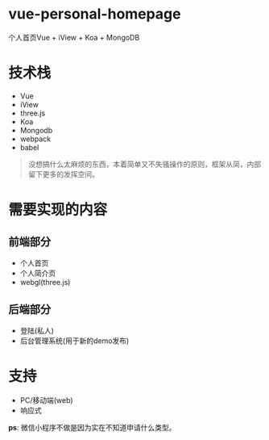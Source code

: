 # vue-personal-homepage
个人首页Vue + iView + Koa + MongoDB

# 技术栈
- Vue
- iView
- three.js
- Koa
- Mongodb
- webpack
- babel
  
> 没想搞什么太麻烦的东西，本着简单又不失骚操作的原则，框架从简，内部留下更多的发挥空间。

# 需要实现的内容

## 前端部分
- 个人首页
- 个人简介页
- webgl(three.js)
  
## 后端部分
- 登陆(私人)
- 后台管理系统(用于新的demo发布)

# 支持
- PC/移动端(web)
- 响应式

**ps**: 微信小程序不做是因为实在不知道申请什么类型。